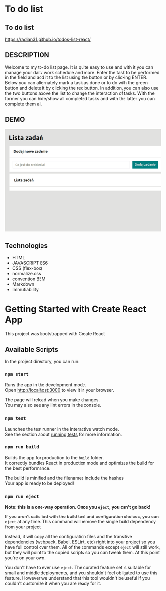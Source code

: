 # To do list
## To do list
https://radian31.github.io/todos-list-react/

## DESCRIPTION
Welcome to my to-do list page. It is quite easy to use and with it you can manage your daily work schedule and more. Enter the task to be performed in the field and add it to the list using the button or by clicking ENTER. Below you can alternately mark a task as done or to do with the green button and delete it by clicking the red button. In addition, you can also use the two buttons above the list to change the interaction of tasks. With the former you can hide/show all completed tasks and with the latter you can complete them all.

## DEMO  
![gif](images/AnimationM7.gif)

## Technologies

- HTML
- JAVASCRIPT ES6
- CSS (flex-box)
- normalize.css
- convention BEM
- Markdown
- Immutiability

# Getting Started with Create React App

This project was bootstrapped with Create React

## Available Scripts

In the project directory, you can run:

### `npm start`

Runs the app in the development mode.\
Open [http://localhost:3000](http://localhost:3000) to view it in your browser.

The page will reload when you make changes.\
You may also see any lint errors in the console.

### `npm test`

Launches the test runner in the interactive watch mode.\
See the section about [running tests](https://facebook.github.io/create-react-app/docs/running-tests) for more information.

### `npm run build`

Builds the app for production to the `build` folder.\
It correctly bundles React in production mode and optimizes the build for the best performance.

The build is minified and the filenames include the hashes.\
Your app is ready to be deployed!


### `npm run eject`

**Note: this is a one-way operation. Once you `eject`, you can't go back!**

If you aren't satisfied with the build tool and configuration choices, you can `eject` at any time. This command will remove the single build dependency from your project.

Instead, it will copy all the configuration files and the transitive dependencies (webpack, Babel, ESLint, etc) right into your project so you have full control over them. All of the commands except `eject` will still work, but they will point to the copied scripts so you can tweak them. At this point you're on your own.

You don't have to ever use `eject`. The curated feature set is suitable for small and middle deployments, and you shouldn't feel obligated to use this feature. However we understand that this tool wouldn't be useful if you couldn't customize it when you are ready for it.

